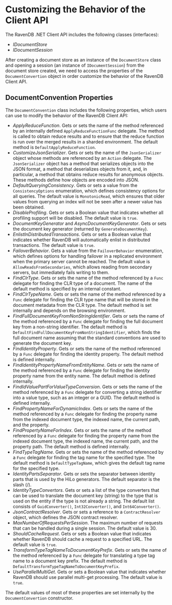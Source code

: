# Customizing the Behavior of the Client API #
The RavenDB .NET Client API includes the following classes (interfaces):

- <em>IDocumentStore</em>
- <em>IDocumentSession</em>

After creating a document store as an instance of the `DocumentStore` class and opening a session (an instance of `IDocumentSession`) from the document store created, we need to access the properties of the `DocumentConvertion`	 object in order customize the behavior of the RavenDB Client API.

## DocumentConvention Properties ##
The `DocumentConvention` class includes the following properties, which users can use to modify the behavior of the RavenDB Client API:

- <em>ApplyReduceFunction</em>. Gets or sets the name of the method referenced by an internally defined `ApplyReduceFunctionFunc` delegate. The method is called to obtain reduce results and to ensure that the reduce function is run over the merged results in a sharded environment. The default method is `DefaultApplyReduceFunction`.
- <em>CustomizeJsonSerializer</em>. Gets or sets the name of the `JsonSerializer` object whose methods are referenced by an `Action` delegate. The `JsonSerializer` object has a method that serializes objects into the JSON format, a method that deserializes objects from it, and, in particular, a method that obtains reduce results for anonymous objects. These methods define how objects are encoded into JSON.
- <em>DefaultQueryingConsistency</em>. Gets or sets a value from the `ConsistencyOptions` enumeration, which defines consistency options for all queries. The default value is `MonotonicRead`, which ensures that older values from querying an index will not be seen after a newer value has been obtained.
- <em>DisableProfiling</em>. Gets or sets a Boolean value that indicates whether all profiling support will be disabled. The default value is `true`. 
- <em>DocumentKeyGenerator</em> and <em>AsyncDocumentKeyGenerator</em>. Gets or sets the document key generator (returned by `GenerateDocumentKey`).
- <em>EnlistInDistributedTransactions</em>. Gets or sets a Boolean value that indicates whether RavenDB will automatically enlist in distributed transactions. The default value is `true`.
- <em>FailoverBehavior</em>. Gets a value from the  `FailoverBehavior` enumeration, which defines options for handling failover in a replicated environment when the primary server cannot be reached. The default value is `AllowReadsFromSecondaries`, which allows reading from secondary servers, but immediately fails writing to them.
- <em>FindClrType</em>. Gets or sets the name of the method referenced by a `Func` delegate for finding the CLR type of a document. The name of the default method is specified by an internal constant.
- <em>FindClrTypeName</em>. Gets or sets the name of the method referenced by a `Func` delegate for finding the CLR type name that will be stored in the document metadata from the CLR type. The default method is set internally and depends on the browsing environment.
- <em>FindFullDocumentKeyFromNonStringIdentifier</em>. Gets or sets the name of the method referenced by a `Func` delegate for finding the full document key from a non-string identifier. The default method is `DefaultFindFullDocumentKeyFromNonStringIdentifier`, which finds the full document name assuming that the standard conventions are used to generate the document key.
- <em>FindIdentityProperty</em>. Gets or sets the name of the method referenced by a `Func` delegate for finding the identity property. The default method is defined internally.
- <em>FindIdentityPropertyNameFromEntityName</em>. Gets or sets the name of the method referenced by a `Func` delegate for finding the identity property name from the entity name. The default method is defined internally.
- <em>FindIdValuePartForValueTypeConversion</em>. Gets or sets the name of the method referenced by a `Func` delegate  for converting a string identifier into a value type, such as an integer or a GUID. The default method is defined internally.
- <em>FindPropertyNameForDynamicIndex</em>. Gets or sets the name of the method referenced by a `Func` delegate for finding the property name from the indexed document type, the indexed name, the current path, and the property.
- <em>FindPropertyNameForIndex</em>. Gets or sets the name of the method referenced by a `Func` delegate for finding the property name from the indexed document type, the indexed name, the current path, and the property path. The default method is defined internally.
- <em>FindTypeTagName</em>. Gets or sets the name of the method referenced by a `Func` delegate for finding the tag name for the specified type. The default method is `DefaultTypeTagName`, which gives the default tag name for the specified type.
- <em>IdentityPartsSeparator</em>. Gets or sets the  separator between identity parts that is used by the HiLo generators. The default separator is the slash (/).
- <em>IdentityTypeConvertors</em>. Gets or sets a list of the type converters that can be used to translate the document key (string) to the type that is used on the entity if the type is not already a string. The default list consists of `GuidConverter()`, `Int32Converter()`, and `Int64Converter()`.
- <em>JsonContractResolver</em>. Gets or sets a reference to a `ContractResolver` object, which defines the JSON contract resolver.
- <em>MaxNumberOfRequestsPerSession</em>. The maximum number of requests that can be handled during a single session. The default value is 30.
- <em>ShouldCacheRequest</em>. Gets or sets a Boolean value that indicates whether RavenDB should cache a request to a specified URL. The default value is `true`.
- <em>TransformTypeTagNameToDocumentKeyPrefix</em>. 
Gets or sets the name of the method referenced by a `Func` delegate for translating a type tag name to a document key prefix. The default method is `DefaultTransformTypeTagNameToDocumentKeyPrefix`.
- <em>UseParallelMultiGet</em>. Gets or sets a Boolean value that indicates whether RavenDB should use parallel multi-get processing. The default value is `true`. 

The default values of most of these properties are set internally by the <code>DocumentConvertion</code> constructor.





